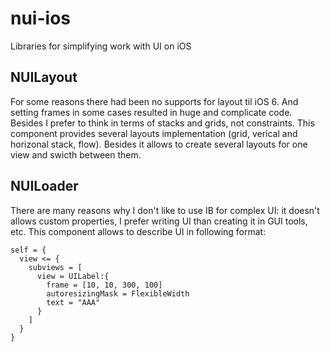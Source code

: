 nui-ios
=======

Libraries for simplifying work with UI on iOS

NUILayout
---------

For some reasons there had been no supports for layout til iOS 6. And setting frames in some cases resulted in huge and complicate code.
Besides I prefer to think in terms of stacks and grids, not constraints. This component provides several layouts implementation (grid,
verical and horizonal stack, flow). Besides it allows to create several layouts for one view and swicth between them.

NUILoader
---------

There are many reasons why I don't like to use IB for complex UI: it doesn't allows custom properties, I prefer writing UI than creating
it in GUI tools, etc. This component allows to describe UI in following format:

    self = {
      view <= {
        subviews = [
          view = UILabel:{
            frame = [10, 10, 300, 100]
            autoresizingMask = FlexibleWidth
            text = "AAA"
          }
        ]
      }
    }

